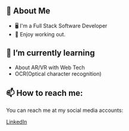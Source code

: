 <!--
**Knkjett/knkjett** is a ✨ _special_ ✨ repository because its `README.md` (this file) appears on your GitHub profile.

Here are some ideas to get you started:

- 🔭 I’m currently working on ...
- 🌱 I’m currently learning ...
- 👯 I’m looking to collaborate on ...
- 🤔 I’m looking for help with ...
- 💬 Ask me about ...
- 📫 How to reach me: ...
- 😄 Pronouns: ...
- ⚡ Fun fact: ...
-->

## 📖 About Me
- 🖥 I'm a Full Stack Software Developer
- 💪 Enjoy working out.

## 🌱 I’m currently learning 
- About AR/VR with Web Tech
- OCR(Optical character recognition)

## 📫 How to reach me:
You can reach me at my social media accounts:

[LinkedIn](https://www.linkedin.com/in/kevin-zheng4783/)
